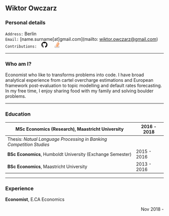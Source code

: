 ## Wiktor Owczarz

### Personal details

`Address:` Berlin  
`Email:` [name.surname[at]gmail.com](mailto: wiktor.owczarz@gmail.com)  
`Contributions:` &ensp; [<img src="./images/GitHub-Mark-32px.png" height="19">](https://github.com/ln-P) &emsp; [<img src="./images/so-image.png" height="19">](https://stackoverflow.com/users/5856119/an-economist?tab=p)  


___

### Who am I?

Economist who like to transforms problems into code. I have broad analytical experience from cartel overcharge estimations and European framework post-evaluation to topic modelling and default rates forecasting. In my free time, I enjoy sharing food with my family and solving boulder problems.

___

### Education  
| **MSc Economics (Research)**, Maastricht University          | 2016 - 2018 |
| ------------------------------------------------------------ | ----------- |
| Thesis: *Natual Language Processing in Banking Competition Studies*        |
| **BSc Economics**, Humboldt University (Exchange Semester)   | 2015 - 2016 |
| **BSc Economics**, Maastricht University                     | 2013 - 2016 |

___

### Experience 

**Economist**, E.CA Economics <div style="text-align: right"> Nov 2018 - </div>

[octocat]:  ./images/GitHub-Mark-32px.png
[so]:  ./images/so-icon.png
